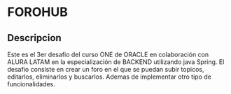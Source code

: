 # FOROHUB


## Descripcion
Este es el 3er desafio del curso ONE de ORACLE en colaboración con ALURA LATAM en la especialización de BACKEND utilizando java Spring.
El desafio consiste en crear un foro en el que se puedan subir topicos, editarlos, eliminarlos y buscarlos. Ademas de implementar otro tipo de funcionalidades.
